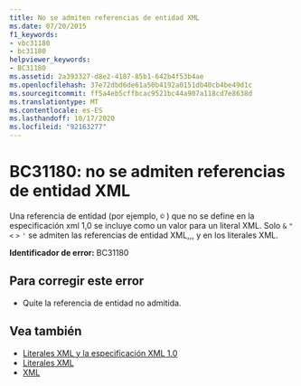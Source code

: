 ```yaml
---
title: No se admiten referencias de entidad XML
ms.date: 07/20/2015
f1_keywords:
- vbc31180
- bc31180
helpviewer_keywords:
- BC31180
ms.assetid: 2a393327-d8e2-4187-85b1-642b4f53b4ae
ms.openlocfilehash: 37e72dbd6de61a50b4192a0151db40cb4be49d1c
ms.sourcegitcommit: ff5a4eb5cffbcac9521bc44a907a118cd7e8638d
ms.translationtype: MT
ms.contentlocale: es-ES
ms.lasthandoff: 10/17/2020
ms.locfileid: "92163277"
---
```

# <a name="bc31180-xml-entity-references-are-not-supported"></a>BC31180: no se admiten referencias de entidad XML

Una referencia de entidad (por ejemplo, `©` ) que no se define en la especificación xml 1,0 se incluye como un valor para un literal XML. Solo `&` `"` `<` `>` `'` se admiten las referencias de entidad XML,,, y en los literales XML.

 **Identificador de error:** BC31180

## <a name="to-correct-this-error"></a>Para corregir este error

- Quite la referencia de entidad no admitida.

## <a name="see-also"></a>Vea también

- [Literales XML y la especificación XML 1.0](../../programming-guide/language-features/xml/xml-literals-and-the-xml-1-0-specification.md)
- [Literales XML](../xml-literals/index.md)
- [XML](../../programming-guide/language-features/xml/index.md)
